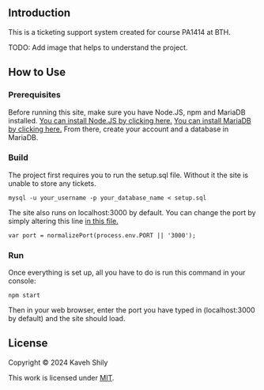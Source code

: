 ## Introduction

This is a ticketing support system created for course PA1414 at BTH.

TODO: Add image that helps to understand the project.

## How to Use

### Prerequisites

Before running this site, make sure you have Node.JS, npm and MariaDB installed.
[You can install Node.JS by clicking here.](https://nodejs.org/)
[You can install MariaDB by clicking here.](https://mariadb.org/download/)
From there, create your account and a database in MariaDB.

### Build
The project first requires you to run the setup.sql file. Without it the site is unable to store any tickets.
```
mysql -u your_username -p your_database_name < setup.sql
```
The site also runs on localhost:3000 by default. You can change the port by simply altering this line [in this file.](https://github.com/KavShi/ticket-project/blob/main/bin/www)
```
var port = normalizePort(process.env.PORT || '3000');
```

### Run
Once everything is set up, all you have to do is run this command in your console:
```
npm start
```
Then in your web browser, enter the port you have typed in (localhost:3000 by default) and the site should load.

## License

Copyright © 2024 Kaveh Shily

This work is licensed under [MIT](./LICENSE).
